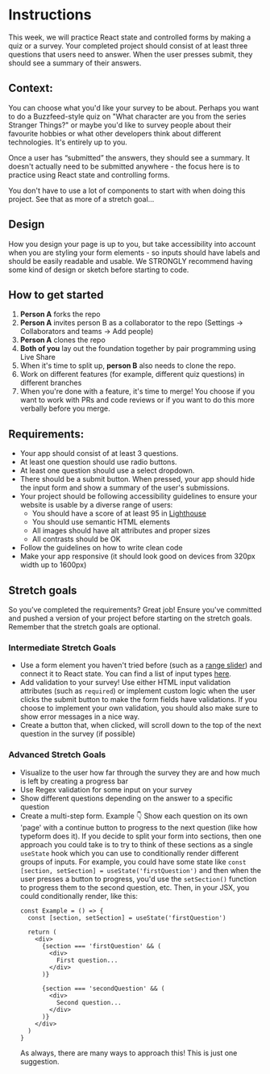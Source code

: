 # Instructions

This week, we will practice React state and controlled forms by making a quiz or a survey. Your completed project should consist of at least three questions that users need to answer. When the user presses submit, they should see a summary of their answers.

## Context:

You can choose what you'd like your survey to be about. Perhaps you want to do a Buzzfeed-style quiz on "What character are you from the series Stranger Things?" or maybe you'd like to survey people about their favourite hobbies or what other developers think about different technologies. It's entirely up to you.

Once a user has “submitted” the answers, they should see a summary. It doesn't actually need to be submitted anywhere - the focus here is to practice using React state and controlling forms.

You don't have to use a lot of components to start with when doing this project. See that as more of a stretch goal…

## Design

How you design your page is up to you, but take accessibility into account when you are styling your form elements - so inputs should have labels and should be easily readable and usable. We STRONGLY recommend having some kind of design or sketch before starting to code.

## How to get started
1. **Person A** forks the repo
2. **Person A** invites person B as a collaborator to the repo (Settings -> Collaborators and teams -> Add people)
3. **Person A** clones the repo
4. **Both of you** lay out the foundation together by pair programming using Live Share
5. When it's time to split up, **person B** also needs to clone the repo.
6. Work on different features (for example, different quiz questions) in different branches
7. When you're done with a feature, it's time to merge! You choose if you want to work with PRs and code reviews or if you want to do this more verbally before you merge.

## Requirements:
- Your app should consist of at least 3 questions.
- At least one question should use radio buttons.
- At least one question should use a select dropdown.
- There should be a submit button. When pressed, your app should hide the input form and show a summary of the user's submissions.
- Your project should be following accessibility guidelines to ensure your website is usable by a diverse range of users:
  - You should have a score of at least 95 in [Lighthouse](https://developer.chrome.com/docs/lighthouse/overview)
  - You should use semantic HTML elements
  - All images should have alt attributes and proper sizes
  - All contrasts should be OK
- Follow the guidelines on how to write clean code
- Make your app responsive (it should look good on devices from 320px width up to 1600px)

## Stretch goals
So you’ve completed the requirements? Great job! Ensure you've committed and pushed a version of your project before starting on the stretch goals. Remember that the stretch goals are optional.

### Intermediate Stretch Goals
- Use a form element you haven't tried before (such as a [range slider](https://www.w3schools.com/howto/howto_js_rangeslider.asp)) and connect it to React state. You can find a list of input types [here](https://www.w3schools.com/html/html_form_input_types.asp).
- Add validation to your survey! Use either HTML input validation attributes (such as `required`) or implement custom logic when the user clicks the submit button to make the form fields have validations. If you choose to implement your own validation, you should also make sure to show error messages in a nice way.
- Create a button that, when clicked, will scroll down to the top of the next question in the survey (if possible)

### Advanced Stretch Goals
- Visualize to the user how far through the survey they are and how much is left by creating a progress bar
- Use Regex validation for some input on your survey
- Show different questions depending on the answer to a specific question
- Create a multi-step form. Example 👇
  Show each question on its own 'page' with a continue button to progress to the next question (like how typeform does it). If you decide to split your form into sections, then one approach you could take is to try to think of these sections as a single `useState` hook which you can use to conditionally render different groups of inputs. For example, you could have some state like `const [section, setSection] = useState('firstQuestion')` and then when the user presses a button to progress, you'd use the `setSection()` function to progress them to the second question, etc. Then, in your JSX, you could conditionally render, like this:
  ```
  const Example = () => {
    const [section, setSection] = useState('firstQuestion')
  
    return (
      <div>
        {section === 'firstQuestion' && (
          <div>
            First question...
          </div>
        )}
  
        {section === 'secondQuestion' && (
          <div>
            Second question...
          </div>
        )}
      </div>
    )
  }
  ```
  As always, there are many ways to approach this! This is just one suggestion.
